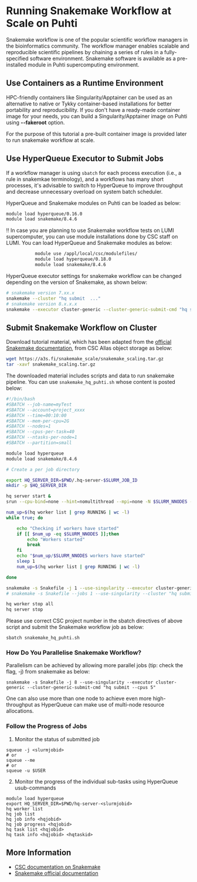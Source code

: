 # Running Snakemake Workflow at Scale on Puhti

Snakemake workflow is one of the popular scientific workflow managers in the bioinformatics community. The workflow manager enables scalable and reproducible scientific pipelines by chaining a series of rules in a fully-specified software environment. Snakemake software is available as a pre-installed module in Puhti supercomputing environment.


## Use Containers as a Runtime Environment 

HPC-friendly containers like Singularity/Apptainer can be used as an alternative to native or Tykky container-based installations for better portability and reproducibility. If you don't have a ready-made container image for your needs, you can build a Singularity/Apptainer image on Puhti using **--fakeroot** option.  

For the purpose of this tutorial a pre-built container image is provided later to run snakemake workflow at scale.

## Use HyperQueue Executor to Submit Jobs

If a workflow manager is using `sbatch` for each process execution (i.e., a rule in snakemkae terminology), and a workflows has many short processes, it's advisable to switch to HyperQueue to improve throughput and decrease unnecessary overload on system batch scheduler.

HyperQueue and Snakemake modules on Puhti can be loaded as below:
```bash
module load hyperqueue/0.16.0
module load snakemake/8.4.6
```
‼️ In case you are planning to use Snakemake workflow tests on LUMI supercomputer, you can use module installations done by CSC staff on LUMI. You can load HyperQueue and Snakemake modules as below:
```bash
           module use /appl/local/csc/modulefiles/
           module load hyperqueue/0.18.0
           module load snakemake/8.4.6
```

HyperQueue executor settings for snakemake workflow can be changed depending on the version of Snakemake, as shown below:

```bash
# snakemake version 7.xx.x
snakemake --cluster "hq submit  ..."  
# snakemake version 8.x.x.x
snakemake --executor cluster-generic --cluster-generic-submit-cmd "hq submit ..."  
```


## Submit Snakemake Workflow on Cluster

Download tutorial material, which has been adapted from the [official Snakemake documentation](https://snakemake.readthedocs.io/en/v6.6.1/executor_tutorial/google_lifesciences.html), from CSC Allas object storage as below:

```bash
wget https://a3s.fi/snakemake_scale/snakemake_scaling.tar.gz
tar -xavf snakemake_scaling.tar.gz
```
The downloaded material includes scripts and data to run snakemake pipeline.  You can use `snakemake_hq_puhti.sh` whose content is posted below:

```bash 
#!/bin/bash
#SBATCH --job-name=myTest
#SBATCH --account=project_xxxx
#SBATCH --time=00:10:00
#SBATCH --mem-per-cpu=2G
#SBATCH --nodes=1
#SBATCH --cpus-per-task=40
#SBATCH --ntasks-per-node=1
#SBATCH --partition=small

module load hyperqueue
module load snakemake/8.4.6

# Create a per job directory

export HQ_SERVER_DIR=$PWD/.hq-server-$SLURM_JOB_ID
mkdir -p $HQ_SERVER_DIR

hq server start &
srun --cpu-bind=none --hint=nomultithread --mpi=none -N $SLURM_NNODES -n $SLURM_NNODES  hq worker start --cpus=40 &

num_up=$(hq worker list | grep RUNNING | wc -l)
while true; do

    echo "Checking if workers have started"
    if [[ $num_up -eq $SLURM_NNODES ]];then
        echo "Workers started"
        break
    fi
    echo "$num_up/$SLURM_NNODES workers have started"
    sleep 1
    num_up=$(hq worker list | grep RUNNING | wc -l)

done

snakemake -s Snakefile -j 1 --use-singularity --executor cluster-generic --cluster-generic-submit-cmd "hq submit --cpus 5"
# snakemake -s Snakefile --jobs 1 --use-singularity --cluster "hq submit --cpus 2"

hq worker stop all
hq server stop
```

Please use correct CSC project number in the sbatch directives of above script and submit the Snakemake workflow job as below:

```
sbatch snakemake_hq_puhti.sh
```

### How Do You Parallelise Snakemake Workflow?

Parallelism can be achieved by allowing more parallel jobs (tip: check the flag, -j) from snakemake as below:

```
snakemake -s Snakefile -j 8 --use-singularity --executor cluster-generic --cluster-generic-submit-cmd "hq submit --cpus 5"
``` 

One can also use more than one node to achieve even more high-throughput as HyperQueue can make use of multi-node resource allocations.


### Follow the Progress of Jobs

1. Monitor the status of submitted job

```
squeue -j <slurmjobid>
# or
squeue --me
# or
squeue -u $USER

```

2. Monitor the progress of the individual sub-tasks using HyperQueue usub-commands

```
module load hyperqueue
export HQ_SERVER_DIR=$PWD/hq-server-<slurmjobid>
hq worker list   
hq job list
hq job info <hqjobid>
hq job progress <hqjobid>
hq task list <hqjobid>
hq task info <hqjobid> <hqtaskid>

```

## More Information

- [CSC documentation on Snakemake](https://docs.csc.fi/support/tutorials/snakemake-puhti/)
- [Snakemake official documentation](https://snakemake.readthedocs.io/en/stable/)
